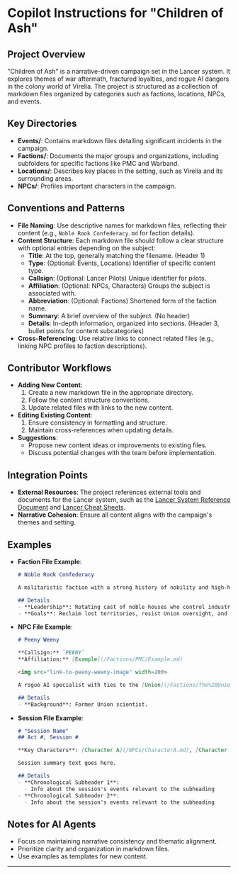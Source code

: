 # Copilot Instructions for "Children of Ash"

## Project Overview
"Children of Ash" is a narrative-driven campaign set in the Lancer system. It explores themes of war aftermath, fractured loyalties, and rogue AI dangers in the colony world of Virelia. The project is structured as a collection of markdown files organized by categories such as factions, locations, NPCs, and events.

## Key Directories
- **Events/**: Contains markdown files detailing significant incidents in the campaign.
- **Factions/**: Documents the major groups and organizations, including subfolders for specific factions like PMC and Warband.
- **Locations/**: Describes key places in the setting, such as Virelia and its surrounding areas.
- **NPCs/**: Profiles important characters in the campaign.

## Conventions and Patterns
- **File Naming**: Use descriptive names for markdown files, reflecting their content (e.g., `Noble Rook Confederacy.md` for faction details).
- **Content Structure**: Each markdown file should follow a clear structure with optional entries depending on the subject:
  - **Title**: At the top, generally matching the filename. (Header 1)
  - **Type**: (Optional: Events, Locations) Identifier of specific content type.
  - **Callsign**: (Optional: Lancer Pilots) Unique identifier for pilots.
  - **Affiliation**: (Optional: NPCs, Characters) Groups the subject is associated with.
  - **Abbreviation**: (Optional: Factions) Shortened form of the faction name.
  - **Summary**: A brief overview of the subject. (No header)
  - **Details**: In-depth information, organized into sections. (Header 3, bullet points for content subcategories)
- **Cross-Referencing**: Use relative links to connect related files (e.g., linking NPC profiles to faction descriptions).

## Contributor Workflows
- **Adding New Content**:
  1. Create a new markdown file in the appropriate directory.
  2. Follow the content structure conventions.
  3. Update related files with links to the new content.
- **Editing Existing Content**:
  1. Ensure consistency in formatting and structure.
  2. Maintain cross-references when updating details.
- **Suggestions**:
  - Propose new content ideas or improvements to existing files.
  - Discuss potential changes with the team before implementation.

## Integration Points
- **External Resources**: The project references external tools and documents for the Lancer system, such as the [Lancer System Reference Document](https://compcon.app/) and [Lancer Cheat Sheets](https://lancer-rules.carrd.co/).
- **Narrative Cohesion**: Ensure all content aligns with the campaign's themes and setting.

## Examples
- **Faction File Example**:
  ```markdown
  # Noble Rook Confederacy

  A militaristic faction with a strong history of nobility and high-houses.

  ## Details
  - **Leadership**: Rotating cast of noble houses who control industry and trade.
  - **Goals**: Reclaim lost territories, resist Union oversight, and quell growing AI dangers.
  ```

- **NPC File Example**:
  ```markdown
  # Peeny Weeny

  **Callsign:** `PEENY`  
  **Affiliation:** [Example](/Factions/PMC/Example.md)  

  <img src="link-to-peeny-weeny-image" width=200>  

  A rogue AI specialist with ties to the [Union](/Factions/The%20Union.md) and a grudge against the [Echo Reliquary](/Factions/Warband/Echo%20Reliquary.md).

  ## Details
  - **Background**: Former Union scientist.
  ```

- **Session File Example**:
  ```markdown
  # "Session Name"
  ## Act #, Session #

  **Key Characters**: [Character A](/NPCs/CharacterA.md), [Character B](/NPCs/CharacterB.md)

  Session summary text goes here.

  ## Details
  - **Chronological Subheader 1**:
    - Info about the session's events relevant to the subheading
  - **Chronological Subheader 2**:
    - Info about the session's events relevant to the subheading
  ```

## Notes for AI Agents
- Focus on maintaining narrative consistency and thematic alignment.
- Prioritize clarity and organization in markdown files.
- Use examples as templates for new content.

---
